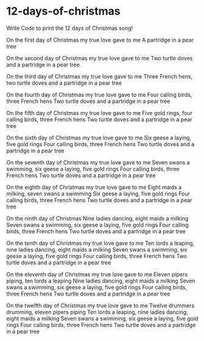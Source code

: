 # 12-days-of-christmas
Write Code to print the 12 days of Christmas song!

On the first day of Christmas my true love gave to me
A partridge in a pear tree

On the second day of Christmas my true love gave to me
Two turtle doves and a partridge in a pear tree

On the third day of Christmas my true love gave to me
Three French hens, two turtle doves and a partridge in a pear tree

On the fourth day of Christmas my true love gave to me
Four calling birds, three French hens
Two turtle doves and a partridge in a pear tree

On the fifth day of Christmas my true love gave to me
Five gold rings, four calling birds, three French hens
Two turtle doves and a partridge in a pear tree

On the sixth day of Christmas my true love gave to me
Six geese a laying, five gold rings
Four calling birds, three French hens
Two turtle doves and a partridge in a pear tree

On the seventh day of Christmas my true love gave to me
Seven swans a swimming, six geese a laying, five gold rings
Four calling birds, three French hens
Two turtle doves and a partridge in a pear tree

On the eighth day of Christmas my true love gave to me
Eight maids a milking, seven swans a swimming
Six geese a laying, five gold rings
Four calling birds, three French hens
Two turtle doves and a partridge in a pear tree

On the ninth day of Christmas
Nine ladies dancing, eight maids a milking
Seven swans a swimming, six geese a laying, five gold rings
Four calling birds, three French hens
Two turtle doves and a partridge in a pear tree

On the tenth day of Christmas my true love gave to me
Ten lords a leaping, nine ladies dancing, eight maids a milking
Seven swans a swimming, six geese a laying, five gold rings
Four calling birds, three French hens
Two turtle doves and a partridge in a pear tree

On the eleventh day of Christmas my true love gave to me
Eleven pipers piping, ten lords a leaping
Nine ladies dancing, eight maids a milking
Seven swans a swimming, six geese a laying, five gold rings
Four calling birds, three French hens
Two turtle doves and a partridge in a pear tree

On the twelfth day of Christmas my true love gave to me
Twelve drummers drumming, eleven pipers piping
Ten lords a leaping, nine ladies dancing, eight maids a milking
Seven swans a swimming, six geese a laying, five gold rings
Four calling birds, three French hens
Two turtle doves and a partridge in a pear tree
